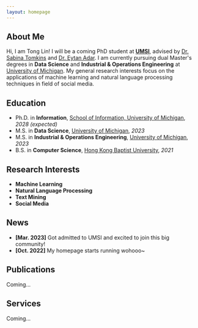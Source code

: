 ```yaml
---
layout: homepage
---
```


## About Me

Hi, I am Tong Lin! I will be a coming PhD student at **[UMSI](https://www.si.umich.edu/)**, advised by [Dr. Sabina Tomkins](https://www.travellingscholar.com/) and [Dr. Eytan Adar](http://www.cond.org/). I am currently pursuing dual Master's degrees in **Data Science** and **Industrial & Operations Engineering** at [University of Michigan](https://umich.edu/). My general research interests focus on the applications of machine learning and natural language processing techniques in field of social media. 

## Education

- Ph.D. in **Information**, [School of Information, University of Michigan](https://www.si.umich.edu/), *2028 (expected)*
- M.S. in **Data Science**, [University of Michigan](https://umich.edu/), *2023*
- M.S. in **Industrial & Operations Engineering**, [University of Michigan](https://umich.edu/), *2023*
- B.S. in **Computer Science**, [Hong Kong Baptist University](https://www.hkbu.edu.hk/), *2021*

## Research Interests

- **Machine Learning**
- **Natural Language Processing**
- **Text Mining**
- **Social Media**

## News

- **[Mar. 2023]** Got admitted to UMSI and excited to join this big community!
- **[Oct. 2022]** My homepage starts running wohooo~

## Publications

Coming...

## Services

Coming...
